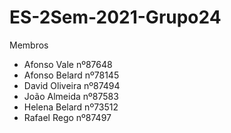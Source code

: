 # ES-2Sem-2021-Grupo24

<p>Membros</p>
<ul>
  <li>Afonso Vale nº87648</li>
  <li>Afonso Belard nº78145</li>
  <li>David Oliveira nº87494</li>
  <li>João Almeida nº87583</li>
  <li>Helena Belard nº73512</li>
  <li>Rafael Rego nº87497</li>
</ul>


